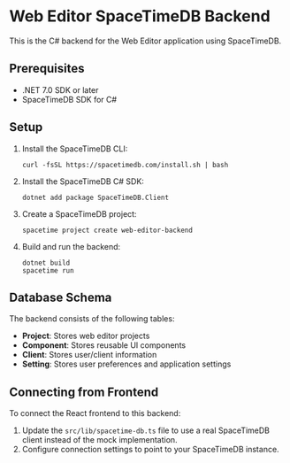 
# Web Editor SpaceTimeDB Backend

This is the C# backend for the Web Editor application using SpaceTimeDB.

## Prerequisites

- .NET 7.0 SDK or later
- SpaceTimeDB SDK for C#

## Setup

1. Install the SpaceTimeDB CLI:
   ```
   curl -fsSL https://spacetimedb.com/install.sh | bash
   ```

2. Install the SpaceTimeDB C# SDK:
   ```
   dotnet add package SpaceTimeDB.Client
   ```

3. Create a SpaceTimeDB project:
   ```
   spacetime project create web-editor-backend
   ```

4. Build and run the backend:
   ```
   dotnet build
   spacetime run
   ```

## Database Schema

The backend consists of the following tables:

- **Project**: Stores web editor projects
- **Component**: Stores reusable UI components
- **Client**: Stores user/client information
- **Setting**: Stores user preferences and application settings

## Connecting from Frontend

To connect the React frontend to this backend:

1. Update the `src/lib/spacetime-db.ts` file to use a real SpaceTimeDB client instead of the mock implementation.
2. Configure connection settings to point to your SpaceTimeDB instance.
